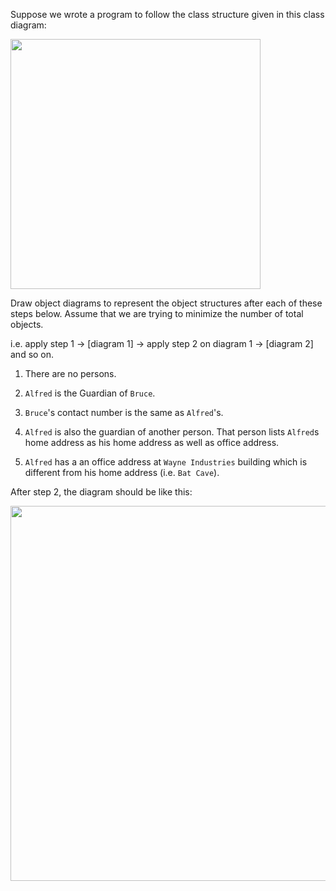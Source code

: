 <panel header="{{ icon_Q }} Draw an Object Diagrams for the Class Diagram (Person-Guardian)">
<question>

Suppose we wrote a program to follow the class structure given in this class diagram:

<img src="{{baseUrl}}/modeling/modelingStructures/classDiagramsBasic/images/typicalClasssStructure.png" width="400" />
<p/>

Draw object diagrams to represent the object structures after each of these steps below. Assume that we are trying to minimize the number of total objects.

i.e. apply step 1 → [diagram 1] → apply step 2 on diagram 1 → [diagram 2] and so on.

1. There are no persons.

2. `Alfred` is the Guardian of `Bruce`.

3. `Bruce`'s contact number is the same as `Alfred`'s.

4. `Alfred` is also the guardian of another person. That person lists `Alfred`s home address as his home address as well as office address.

5. `Alfred` has a an office address at `Wayne Industries` building which is different from his home address (i.e. `Bat Cave`).

<div slot="hint">

After step 2, the diagram should be like this:

<img src="{{baseUrl}}/uml/classDiagrams/combine/basic/images/objectDiagramsForClassDiagramHint.png" width="600" />

</div>

</question>

</panel>
